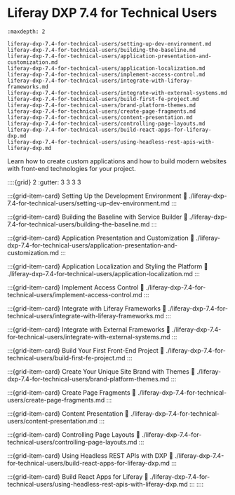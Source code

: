 # Liferay DXP 7.4 for Technical Users

```{toctree}
:maxdepth: 2

liferay-dxp-7.4-for-technical-users/setting-up-dev-environment.md
liferay-dxp-7.4-for-technical-users/building-the-baseline.md
liferay-dxp-7.4-for-technical-users/application-presentation-and-customization.md
liferay-dxp-7.4-for-technical-users/application-localization.md
liferay-dxp-7.4-for-technical-users/implement-access-control.md
liferay-dxp-7.4-for-technical-users/integrate-with-liferay-frameworks.md
liferay-dxp-7.4-for-technical-users/integrate-with-external-systems.md
liferay-dxp-7.4-for-technical-users/build-first-fe-project.md
liferay-dxp-7.4-for-technical-users/brand-platform-themes.md
liferay-dxp-7.4-for-technical-users/create-page-fragments.md
liferay-dxp-7.4-for-technical-users/content-presentation.md
liferay-dxp-7.4-for-technical-users/controlling-page-layouts.md
liferay-dxp-7.4-for-technical-users/build-react-apps-for-liferay-dxp.md
liferay-dxp-7.4-for-technical-users/using-headless-rest-apis-with-liferay-dxp.md
```

Learn how to create custom applications and how to build modern websites with front-end technologies for your project.

::::{grid} 2
:gutter: 3 3 3 3

:::{grid-item-card}  Setting Up the Development Environment 
:link: ./liferay-dxp-7.4-for-technical-users/setting-up-dev-environment.md
:::

:::{grid-item-card}  Building the Baseline with Service Builder
:link: ./liferay-dxp-7.4-for-technical-users/building-the-baseline.md
:::

:::{grid-item-card}  Application Presentation and Customization 
:link: ./liferay-dxp-7.4-for-technical-users/application-presentation-and-customization.md
:::

:::{grid-item-card}  Application Localization and Styling the Platform
:link: ./liferay-dxp-7.4-for-technical-users/application-localization.md
:::

:::{grid-item-card}  Implement Access Control 
:link: ./liferay-dxp-7.4-for-technical-users/implement-access-control.md
:::

:::{grid-item-card}  Integrate with Liferay Frameworks
:link: ./liferay-dxp-7.4-for-technical-users/integrate-with-liferay-frameworks.md
:::

:::{grid-item-card}  Integrate with External Frameworks
:link: ./liferay-dxp-7.4-for-technical-users/integrate-with-external-systems.md
:::

:::{grid-item-card}  Build Your First Front-End Project
:link: ./liferay-dxp-7.4-for-technical-users/build-first-fe-project.md
:::

:::{grid-item-card}  Create Your Unique Site Brand with Themes 
:link: ./liferay-dxp-7.4-for-technical-users/brand-platform-themes.md
:::

:::{grid-item-card}  Create Page Fragments
:link: ./liferay-dxp-7.4-for-technical-users/create-page-fragments.md
:::

:::{grid-item-card}  Content Presentation
:link: ./liferay-dxp-7.4-for-technical-users/content-presentation.md
:::

:::{grid-item-card}  Controlling Page Layouts
:link: ./liferay-dxp-7.4-for-technical-users/controlling-page-layouts.md
:::

:::{grid-item-card}  Using Headless REST APIs with DXP
:link: ./liferay-dxp-7.4-for-technical-users/build-react-apps-for-liferay-dxp.md
:::

:::{grid-item-card}  Build React Apps for Liferay
:link: ./liferay-dxp-7.4-for-technical-users/using-headless-rest-apis-with-liferay-dxp.md
:::
::::
